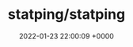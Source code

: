 ---
title: "statping/statping"
link: "https://github.com/statping/statping"
date: "2022-01-23 22:00:09 +0000"
description: "Status Page for monitoring your websites and applications with beautiful graphs, analytics, and plugins. Run on any type of environment."
category: "github"
---